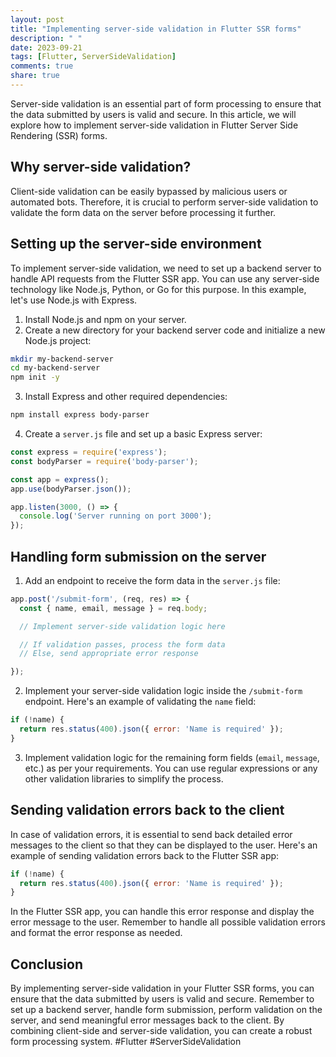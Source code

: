 ```yaml
---
layout: post
title: "Implementing server-side validation in Flutter SSR forms"
description: " "
date: 2023-09-21
tags: [Flutter, ServerSideValidation]
comments: true
share: true
---
```


Server-side validation is an essential part of form processing to ensure that the data submitted by users is valid and secure. In this article, we will explore how to implement server-side validation in Flutter Server Side Rendering (SSR) forms.

## Why server-side validation?

Client-side validation can be easily bypassed by malicious users or automated bots. Therefore, it is crucial to perform server-side validation to validate the form data on the server before processing it further.

## Setting up the server-side environment

To implement server-side validation, we need to set up a backend server to handle API requests from the Flutter SSR app. You can use any server-side technology like Node.js, Python, or Go for this purpose. In this example, let's use Node.js with Express.

1. Install Node.js and npm on your server.
2. Create a new directory for your backend server code and initialize a new Node.js project:

```bash
mkdir my-backend-server
cd my-backend-server
npm init -y
```

3. Install Express and other required dependencies:

```bash
npm install express body-parser
```

4. Create a `server.js` file and set up a basic Express server:

```javascript
const express = require('express');
const bodyParser = require('body-parser');

const app = express();
app.use(bodyParser.json());

app.listen(3000, () => {
  console.log('Server running on port 3000');
});
```

## Handling form submission on the server

1. Add an endpoint to receive the form data in the `server.js` file:

```javascript
app.post('/submit-form', (req, res) => {
  const { name, email, message } = req.body;

  // Implement server-side validation logic here

  // If validation passes, process the form data
  // Else, send appropriate error response

});
```

2. Implement your server-side validation logic inside the `/submit-form` endpoint. Here's an example of validating the `name` field:

```javascript
if (!name) {
  return res.status(400).json({ error: 'Name is required' });
}
```

3. Implement validation logic for the remaining form fields (`email`, `message`, etc.) as per your requirements. You can use regular expressions or any other validation libraries to simplify the process.

## Sending validation errors back to the client

In case of validation errors, it is essential to send back detailed error messages to the client so that they can be displayed to the user. Here's an example of sending validation errors back to the Flutter SSR app:

```javascript
if (!name) {
  return res.status(400).json({ error: 'Name is required' });
}
```

In the Flutter SSR app, you can handle this error response and display the error message to the user. Remember to handle all possible validation errors and format the error response as needed.

## Conclusion

By implementing server-side validation in your Flutter SSR forms, you can ensure that the data submitted by users is valid and secure. Remember to set up a backend server, handle form submission, perform validation on the server, and send meaningful error messages back to the client. By combining client-side and server-side validation, you can create a robust form processing system. #Flutter #ServerSideValidation